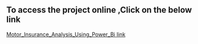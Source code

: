 
## To access the project online ,Click on the below link

[ Motor_Insurance_Analysis_Using_Power_Bi link](https://app.powerbi.com/view?r=eyJrIjoiMmYyNWIzZDUtZmMyNC00YmU4LWFjNmYtMTYwNzAyODliNjE5IiwidCI6IjA5N2I0YWUwLWQwNmEtNGY4Mi1iODBhLTVmYWM1NTZjMDQzNyIsImMiOjl9)